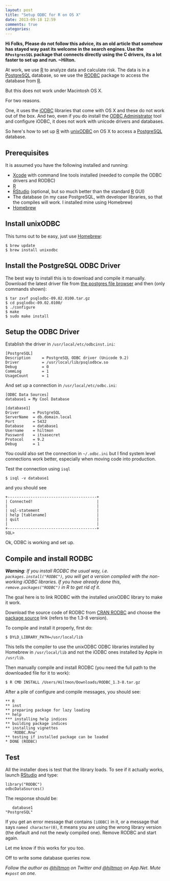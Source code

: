 ```yaml
---
layout: post
title: "Setup ODBC for R on OS X"
date: 2013-09-18 12:59
comments: true
categories: 
---
```


**Hi Folks, Please do not follow this advice, its an old article that somehow has stayed way past its welcome in the search engines. Use the `RPostgresSQL` package that connects directly using the C drivers, its a lot faster to set up and run. ~Hilton.**

At work, we use [R][rproj] to analyze data and calculate risk. The data is in a [PostgreSQL][postgres] database, so we use the [RODBC][rodbcdl] package to access the database from [R][rproj].

But this does not work under Macintosh OS X.

For two reasons. 

One, it uses the [iODBC][iodbc] libraries that come with OS X and these do not work out of the box. And two, even if you do install the [ODBC Administrator][odbcadmin] tool and configure iODBC, it does not work with unicode drivers and databases.

So here's how to set up [R][rproj] with [unixODBC][unixodbc] on OS X to access a [PostgreSQL][postgres] database.

## Prerequisites

It is assumed you have the following installed and running:

* [Xcode][xcode] with command line tools installed (needed to compile the ODBC drivers and RODBC)
* [R][rproj]
* [RStudio][rstudio] (optional, but so much better than the standard [R][rproj] GUI)
* The database (in my case PostgreSQL, with developer libraries, so that the compiles will work. I installed mine using Homebrew)
* [Homebrew][brew]

## Install unixODBC

This turns out to be easy, just use [Homebrew][brew]:

	$ brew update
	$ brew install unixodbc

## Install the PostgreSQL ODBC Driver

The best way to install this is to download and compile it manually. Download the latest driver file from [the postgres file browser][pgodbc] and then (only commands shown):

	$ tar zxvf psqlodbc-09.02.0100.tar.gz
	$ cd psqlodbc-09.02.0100/
	$ ./configure
	$ make
	$ sudo make install

## Setup the ODBC Driver

Establish the driver in `/usr/local/etc/odbcinst.ini`:

```
[PostgreSQL]
Description     = PostgreSQL ODBC driver (Unicode 9.2)
Driver          = /usr/local/lib/psqlodbcw.so
Debug           = 0
CommLog         = 1
UsageCount      = 1
```

And set up a connection in `/usr/local/etc/odbc.ini`:

```
[ODBC Data Sources]
database1 = My Cool Database

[database1]
Driver      = PostgreSQL
ServerName  = db.domain.local
Port        = 5432
Database    = database1
Username    = hiltmon
Password    = itsasecret
Protocol    = 9.2
Debug       = 1
```

You could also set the connection in `~/.odbc.ini` but I find system level connections work better, especially when moving code into production.

Test the connection using `isql`

	$ isql -v database1

and you should see

	+---------------------------------------+
	| Connected!                            |
	|                                       |
	| sql-statement                         |
	| help [tablename]                      |
	| quit                                  |
	|                                       |
	+---------------------------------------+
	SQL>
	
Ok, ODBC is working and set up.

## Compile and install RODBC

***Warning**: If you install RODBC the usual way, i.e. `packages.install("RODBC")`, you will get a version compiled with the non-working iODBC libraries. If you have already done this, `remove.packages("RODBC")` in R to get rid of it.*

The goal here is to link RODBC with the installed unixODBC library to make it work.

Download the source code of RODBC from [CRAN RODBC][rodbcdl] and choose the [package source][rodbcsrc] link (refers to the 1.3-8 version).

To compile and install it properly, first do:

	$ DYLD_LIBRARY_PATH=/usr/local/lib

This tells the compiler to use the unixODBC ODBC libraries installed by Homebrew in `/usr/local/lib` and not the iODBC ones installed by Apple in `/usr/lib`.

Then manually compile and install RODBC (you need the full path to the downloaded file for it to work):

	$ R CMD INSTALL /Users/Hiltmon/Downloads/RODBC_1.3-8.tar.gz

After a pile of configure and compile messages, you should see:

	** R
	** inst
	** preparing package for lazy loading
	** help
	*** installing help indices
	** building package indices
	** installing vignettes
	   'RODBC.Rnw'
	** testing if installed package can be loaded
	* DONE (RODBC)

## Test

All the installer does is test that the library loads. To see if it actually works, launch [RStudio][rstudio] and type:

	library("RODBC")
	odbcDataSources()

The response should be:
	   database1 	"PostgreSQL"

If you get an error message that contains `[iODBC]` in it, or a message that says `named character(0)`, it means you are using the wrong library version (the default and not the newly compiled one). Remove RODBC and start again.

Let me know if this works for you too.

Off to write some database queries now.

*Follow the author as [@hiltmon](http://twitter.com/hiltmon) on Twitter and [@hiltmon](http://alpha.app.net/hiltmon) on App.Net. Mute `#xpost` on one.*

[rproj]:	http://www.r-project.org
[postgres]:	http://www.postgresql.org
[odbcadmin]:	http://support.apple.com/kb/DL895
[iodbc]:	http://www.iodbc.org
[unixodbc]:	http://www.unixodbc.org
[xcode]:	https://developer.apple.com/xcode/
[pgodbc]:	http://www.postgresql.org/ftp/odbc/versions/msi/
[rodbcdl]:	http://cran.r-project.org/web/packages/RODBC/index.html
[rodbcsrc]:	http://cran.r-project.org/src/contrib/RODBC_1.3-8.tar.gz
[rstudio]:	http://www.rstudio.com
[brew]:	http://brew.sh

